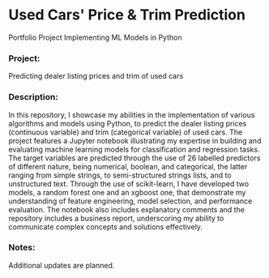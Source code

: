 # Used Cars' Price & Trim Prediction
Portfolio Project Implementing ML Models in Python

### Project: 
Predicting dealer listing prices and trim of used cars

### Description: 
In this repository, I showcase my abilities in the implementation of various algorithms and models using Python, to predict the dealer listing prices (continuous variable) and trim (categorical variable) of used cars. The project features a Jupyter notebook illustrating my expertise in building and evaluating machine learning models for classification and regression tasks. The target variables are predicted through the use of 26 labelled predictors of different nature, being numerical, boolean, and categorical, the latter ranging from simple strings, to semi-structured strings lists, and to unstructured text. Through the use of scikit-learn, I have developed two models, a random forest one and an xgboost one, that demonstrate my understanding of feature engineering, model selection, and performance evaluation. The notebook also includes explanatory comments and the repository includes a business report, underscoring my ability to communicate complex concepts and solutions effectively.

### Notes:
Additional updates are planned.
